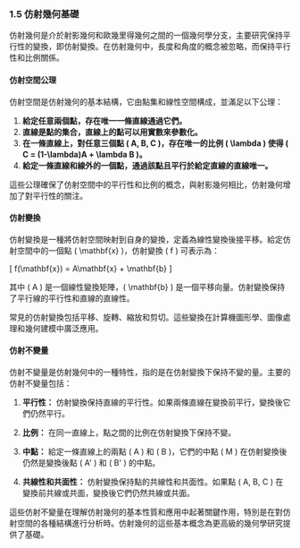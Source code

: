 ### 1.5 仿射幾何基礎

仿射幾何是介於射影幾何和歐幾里得幾何之間的一個幾何學分支，主要研究保持平行性的變換，即仿射變換。在仿射幾何中，長度和角度的概念被忽略，而保持平行性和比例關係。

#### 仿射空間公理
仿射空間是仿射幾何的基本結構，它由點集和線性空間構成，並滿足以下公理：

1. **給定任意兩個點，存在唯一一條直線通過它們。**
2. **直線是點的集合，直線上的點可以用實數來參數化。**
3. **在一條直線上，對任意三個點 \( A, B, C \)，存在唯一的比例 \( \lambda \) 使得 \( C = (1-\lambda)A + \lambda B \)。**
4. **給定一條直線和線外的一個點，通過該點且平行於給定直線的直線唯一。**

這些公理確保了仿射空間中的平行性和比例的概念，與射影幾何相比，仿射幾何增加了對平行性的關注。

#### 仿射變換
仿射變換是一種將仿射空間映射到自身的變換，定義為線性變換後接平移。給定仿射空間中的一個點 \( \mathbf{x} \)，仿射變換 \( f \) 可表示為：

\[
f(\mathbf{x}) = A\mathbf{x} + \mathbf{b}
\]

其中 \( A \) 是一個線性變換矩陣，\( \mathbf{b} \) 是一個平移向量。仿射變換保持了平行線的平行性和直線的直線性。

常見的仿射變換包括平移、旋轉、縮放和剪切。這些變換在計算機圖形學、圖像處理和幾何建模中廣泛應用。

#### 仿射不變量
仿射不變量是仿射幾何中的一種特性，指的是在仿射變換下保持不變的量。主要的仿射不變量包括：

1. **平行性：** 仿射變換保持直線的平行性。如果兩條直線在變換前平行，變換後它們仍然平行。
   
2. **比例：** 在同一直線上，點之間的比例在仿射變換下保持不變。

3. **中點：** 給定一條直線上的兩點 \( A \) 和 \( B \)，它們的中點 \( M \) 在仿射變換後仍然是變換後點 \( A' \) 和 \( B' \) 的中點。

4. **共線性和共面性：** 仿射變換保持點的共線性和共面性。如果點 \( A, B, C \) 在變換前共線或共面，變換後它們仍然共線或共面。

這些仿射不變量在理解仿射幾何的基本性質和應用中起著關鍵作用，特別是在對仿射空間的各種結構進行分析時。仿射幾何的這些基本概念為更高級的幾何學研究提供了基礎。